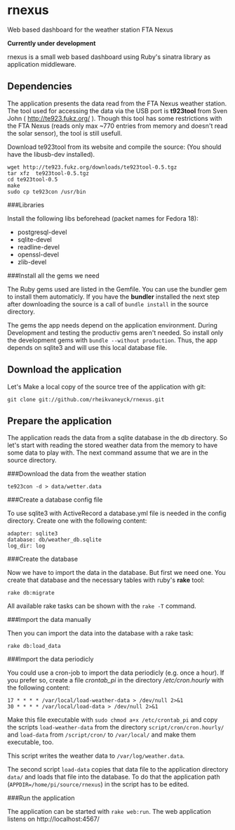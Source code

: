 rnexus
======

Web based dashboard for the weather station FTA Nexus 

**Currently under development**

rnexus is a small web based dashboard using Ruby's sinatra library as application middleware. 

Dependencies
------------

The application presents the data read from the FTA Nexus weather station. The tool used for accessing the data via the USB port is **t923tool** from Sven John ( http://te923.fukz.org/ ). Though this tool has some restrictions with the FTA Nexus (reads only max ~770 entries from memory and doesn't read the solar sensor), the tool is still usefull. 

Download te923tool from its website and compile the source: (You should have the libusb-dev installed).

```
wget http://te923.fukz.org/downloads/te923tool-0.5.tgz
tar xfz  te923tool-0.5.tgz
cd te923tool-0.5
make
sudo cp te923con /usr/bin
```

###Libraries

Install the following libs beforehead (packet names for Fedora 18):
* postgresql-devel
* sqlite-devel
* readline-devel
* openssl-devel
* zlib-devel


###Install all the gems we need

The Ruby gems used are listed in the Gemfile. You can use the bundler gem to install them automaticly. If you have the **bundler** installed the next step after downloading the source is a call of `bundle install` in the source directory.

The gems the app needs depend on the application environment. During Development and testing the productiv gems aren't needed. So install only the development gems with `bundle --without production`. Thus, the app depends on sqlite3 and will use this local database file. 

Download the application
------------------------

Let's Make a local copy of the source tree of the application with git:

```
git clone git://github.com/rheikvaneyck/rnexus.git
```

Prepare the application
----------------------

The application reads the data from a sqlite database in the db directory. So let's start with reading the stored weather data from the memory to have some data to play with. The next command assume that we are in the source directory.

###Download the data from the weather station

```
te923con -d > data/wetter.data
```

###Create a database config file 

To use sqlite3 with ActiveRecord a database.yml file is needed in the config directory. Create one with the following content:

```
adapter: sqlite3
database: db/weather_db.sqlite
log_dir: log
```


###Create the database

Now we have to import the data in the database. But first we need one. You create that database and the necessary tables with ruby's **rake** tool:

```
rake db:migrate
```

All available rake tasks can be shown with the `rake -T` command.

###Import the data manually

Then you can import the data into the database with a rake task:
```
rake db:load_data
```

###Import the data periodicly

You could use a cron-job to import the data periodicly (e.g. once a hour). If you prefer so, create a file *crontab_pi*  in the directory */etc/cron.hourly* with the following content:

```
17 * * * * /var/local/load-weather-data > /dev/null 2>&1
30 * * * * /var/local/load-data > /dev/null 2>&1
``` 

Make this file executable with `sudo chmod a+x /etc/crontab_pi` and copy the scripts `load-weather-data` from the directory `script/cron/cron.hourly/` and `load-data` from `/script/cron/` to `/var/local/` and make them executable, too. 

This script writes the weather data to `/var/log/weather.data`.

The second script `load-data` copies that data file to the application directory `data/` and loads that file into the database. To do that the application path (`APPDIR=/home/pi/source/rnexus`) in the script has to be edited. 

###Run the application

The application can be started with `rake web:run`. The web application listens on http://localhost:4567/
